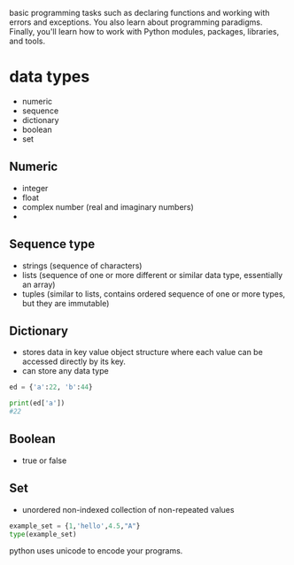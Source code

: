 basic programming tasks such as declaring functions and working with errors and exceptions. You also learn about programming paradigms. Finally, you'll learn how to work with Python modules, packages, libraries, and tools.

# data types

- numeric
- sequence
- dictionary
- boolean
- set

## Numeric
- integer
- float
- complex number (real and imaginary numbers)
- 

## Sequence type
- strings (sequence of characters)
- lists (sequence of one or more different or similar data type, essentially an array)
- tuples (similar to lists, contains ordered sequence of one or more types, but they are immutable)

## Dictionary
- stores data in key value object structure where each value can be accessed directly by its key.
- can store any data type
```python
ed = {'a':22, 'b':44}

print(ed['a'])
#22
```
## Boolean
- true or false
## Set
- unordered non-indexed collection of non-repeated values 
```python
example_set = {1,'hello',4.5,"A"}
type(example_set)
```


python uses unicode to encode your programs.